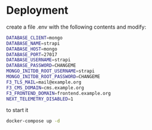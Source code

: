 # Deployment

create a file .env with the following contents and modify:
```bash
DATABASE_CLIENT=mongo
DATABASE_NAME=strapi
DATABASE_HOST=mongo
DATABASE_PORT=27017
DATABASE_USERNAME=strapi
DATABASE_PASSWORD=CHANGEME
MONGO_INITDB_ROOT_USERNAME=strapi
MONGO_INITDB_ROOT_PASSWORD=CHANGEME
F3_TLS_MAIL=mail@example.org
F3_CMS_DOMAIN=cms.example.org
F3_FRONTEND_DOMAIN=frontend.example.org
NEXT_TELEMETRY_DISABLED=1
```

to start it
```bash
docker-compose up -d
```
